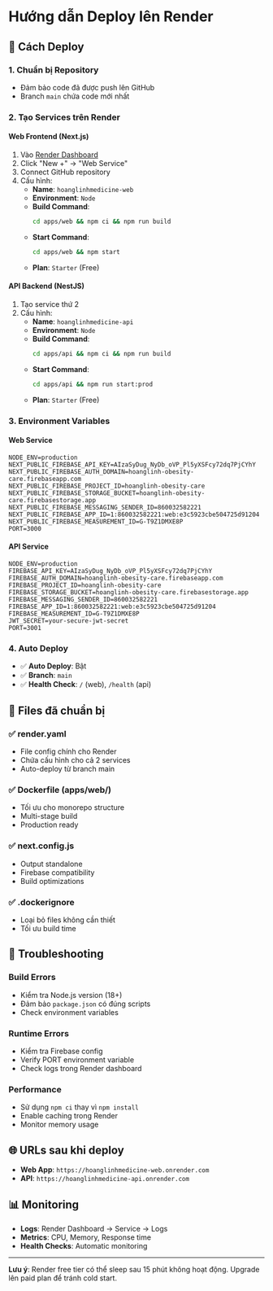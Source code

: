 # Hướng dẫn Deploy lên Render

## 🚀 Cách Deploy

### 1. **Chuẩn bị Repository**
- Đảm bảo code đã được push lên GitHub
- Branch `main` chứa code mới nhất

### 2. **Tạo Services trên Render**

#### **Web Frontend (Next.js)**
1. Vào [Render Dashboard](https://dashboard.render.com)
2. Click "New +" → "Web Service"
3. Connect GitHub repository
4. Cấu hình:
   - **Name**: `hoanglinhmedicine-web`
   - **Environment**: `Node`
   - **Build Command**: 
     ```bash
     cd apps/web && npm ci && npm run build
     ```
   - **Start Command**: 
     ```bash
     cd apps/web && npm start
     ```
   - **Plan**: `Starter` (Free)

#### **API Backend (NestJS)**
1. Tạo service thứ 2
2. Cấu hình:
   - **Name**: `hoanglinhmedicine-api`
   - **Environment**: `Node`
   - **Build Command**: 
     ```bash
     cd apps/api && npm ci && npm run build
     ```
   - **Start Command**: 
     ```bash
     cd apps/api && npm run start:prod
     ```
   - **Plan**: `Starter` (Free)

### 3. **Environment Variables**

#### **Web Service**
```
NODE_ENV=production
NEXT_PUBLIC_FIREBASE_API_KEY=AIzaSyDug_NyDb_oVP_Pl5yXSFcy72dq7PjCYhY
NEXT_PUBLIC_FIREBASE_AUTH_DOMAIN=hoanglinh-obesity-care.firebaseapp.com
NEXT_PUBLIC_FIREBASE_PROJECT_ID=hoanglinh-obesity-care
NEXT_PUBLIC_FIREBASE_STORAGE_BUCKET=hoanglinh-obesity-care.firebasestorage.app
NEXT_PUBLIC_FIREBASE_MESSAGING_SENDER_ID=860032582221
NEXT_PUBLIC_FIREBASE_APP_ID=1:860032582221:web:e3c5923cbe504725d91204
NEXT_PUBLIC_FIREBASE_MEASUREMENT_ID=G-T9Z1DMXE8P
PORT=3000
```

#### **API Service**
```
NODE_ENV=production
FIREBASE_API_KEY=AIzaSyDug_NyDb_oVP_Pl5yXSFcy72dq7PjCYhY
FIREBASE_AUTH_DOMAIN=hoanglinh-obesity-care.firebaseapp.com
FIREBASE_PROJECT_ID=hoanglinh-obesity-care
FIREBASE_STORAGE_BUCKET=hoanglinh-obesity-care.firebasestorage.app
FIREBASE_MESSAGING_SENDER_ID=860032582221
FIREBASE_APP_ID=1:860032582221:web:e3c5923cbe504725d91204
FIREBASE_MEASUREMENT_ID=G-T9Z1DMXE8P
JWT_SECRET=your-secure-jwt-secret
PORT=3001
```

### 4. **Auto Deploy**
- ✅ **Auto Deploy**: Bật
- ✅ **Branch**: `main`
- ✅ **Health Check**: `/` (web), `/health` (api)

## 📁 Files đã chuẩn bị

### ✅ **render.yaml**
- File config chính cho Render
- Chứa cấu hình cho cả 2 services
- Auto-deploy từ branch main

### ✅ **Dockerfile** (apps/web/)
- Tối ưu cho monorepo structure
- Multi-stage build
- Production ready

### ✅ **next.config.js**
- Output standalone
- Firebase compatibility
- Build optimizations

### ✅ **.dockerignore**
- Loại bỏ files không cần thiết
- Tối ưu build time

## 🔧 Troubleshooting

### **Build Errors**
- Kiểm tra Node.js version (18+)
- Đảm bảo `package.json` có đúng scripts
- Check environment variables

### **Runtime Errors**
- Kiểm tra Firebase config
- Verify PORT environment variable
- Check logs trong Render dashboard

### **Performance**
- Sử dụng `npm ci` thay vì `npm install`
- Enable caching trong Render
- Monitor memory usage

## 🌐 URLs sau khi deploy

- **Web App**: `https://hoanglinhmedicine-web.onrender.com`
- **API**: `https://hoanglinhmedicine-api.onrender.com`

## 📊 Monitoring

- **Logs**: Render Dashboard → Service → Logs
- **Metrics**: CPU, Memory, Response time
- **Health Checks**: Automatic monitoring

---

**Lưu ý**: Render free tier có thể sleep sau 15 phút không hoạt động. Upgrade lên paid plan để tránh cold start.
